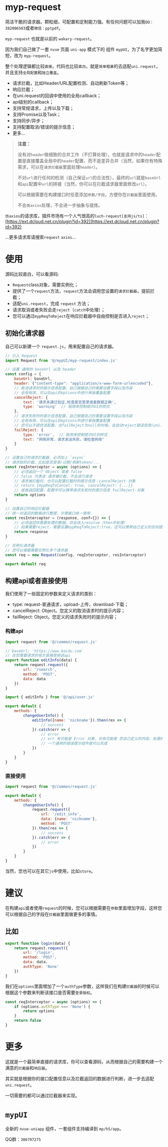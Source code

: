 # myp-request
简洁干脆的请求器。颗粒细，可配置和定制能力强。有任何问题可以加我`QQ：382006503`或者`微信：pptpdf`。

`myp-request` 也就是以前的 `wakary-request`。

因为我们自己做了一套 `nvue` 页面 `uni-app` 模式下的 组件 `mypUI`，为了名字更加简短，改为 `myp-request`。

整个处理逻辑都比较`直接`，代码也比较`直白`，就是`简单粗暴`的去适配`uni.request`，并且支持`全局配置`和`独立覆盖`。

- 请求拦截，比如Header/URL配置检测、自动刷新Token等；
- 响应拦截；
- 在uni.request的回调中使用的全局callback；
- api级别的callback；
- 支持常规请求，上传以及下载；
- 支持Promise以及Task；
- 支持同步/异步；
- 支持配置取消/错误的提示信息；
- 更多...

> **注意：**
> 
> 没有对`header`做细致的合并工作（不打算处理），也就是请求中的`header`配置是直接覆盖全局中的`header`配置，而不是差异合并（当然，如果你有特殊需求，可以在`请求拦截器`里面处理`header`）。
> 
> 不对`url`进行任何的检测（自己保证`url`的合法性），最终的`url`就是`baseUrl`和`api`配置中`url`的拼接（当然，你可以在拦截请求器里面修改`url`）。
> 
> 可以根据需要在构建接口时任意添加`参数/字段`，方便你在`拦截器`里面使用。
> 
> 不会`类axios`处理，不会进一步抽象与提炼。

`仿axios`的请求库，插件市场有一个人气很高的`luch-request[支持js/ts]`：[https://ext.dcloud.net.cn/plugin?id=392](https://ext.dcloud.net.cn/plugin?id=392)

...更多请求库请搜索`request` `axios`...

# 使用
源码比较直白，可以看源码:

- `Request`class对象，需要实例化；
- 提供了一个`request`方法，`request`方法会调用您设置的`请求拦截器`，提前拦截；
- 适配`uni.request`，完成 `request` 方法；
- 请求取消或者失败会走`reject`（`catch`中处理）；
- 您可以通过`mypReqToReject`在响应拦截器中自由控制是否进入`reject`；

## 初始化请求器

自己可以新建一个 `request.js`，用来配置自己的请求器。

```js
// 引入 Request
import Request from '@/mypUI/myp-request/index.js'

// 设置 通用的 baseUrl 以及 header
const config = {
	baseUrl: baseUrl,
	header: {"content-type": "application/x-www-form-urlencoded"},
	// 取消请求时的提示信息配置，自己根据自己的需要设置字段以及内容
	// 全局有效，可以在api的options中进行单独覆盖配置
	cancelReject: {
		text: '请求未通过验证,检查是否登录或者数据正确',
		type: 'warning'  // 我用来控制提示UI的样式
	},
	// 请求失败时的提示信息配置，自己根据自己的需要设置字段以及内容
	// 全局有效，可以在api的options中进行单独覆盖配置
	// 您可以不提供该配置，当failReject为null的时候，会自动reject错误信息(uni.request的fail错误信息)
	failReject: {
		type: 'error',  // 我用来控制提示UI的样式
		text: "网络异常，请求发送失败，请检查网络"
	}
}

// 设置自己的请求拦截器，必须加上 `async`
// 请求前的拦截，比如是否登录/过期/刷新token/...
const reqInterceptor = async (options) => {
	// 必须返回一个 Object 或者 false
	// false 代表该 请求被拦截，不会进行请求
	// 请求被拦截时，也可以配置拦截时的提示信息：cancelReject-对象
	// return {mypReqToCancel: true, cancelReject: {...}}
	// 或者返回配置，配置中可以携带请求失败时的提示信息 failReject-对象
	return options
}

// 设置自己的响应拦截器
// 统一对返回的数据进行整理，方便接口统一使用
const resInterceptor = (response, conf={}) => {
	// 必须返回你需要处理的数据，将会进入resolve（then中处理）
	// 如果需要reject，需要设置mypReqToReject:true，还可以携带自己定义的任何提示内容（catch中处理）
	return response
}

// 实例化请求器
// 您可以根据需要实例化多个请求器
const req = new Request(config, reqInterceptor, resInterceptor)

export default req
```

## 构建api或者直接使用

我们使用了一些固定的参数来定义请求的类别：

- type: request-普通请求，upload-上传，download-下载；
- cancelReject: Object。您定义的取消请求时的提示内容；
- failReject: Object。您定义的请求失败时的提示内容；

### 构建api
```js
import request from '@/common/request.js'

// baseUrl: 'https://www.baidu.com'
// 在您需要请求的地方直接使用该api
export function editInfo(data) {
	return request.request({
		url: '/search',
		method: 'POST',
		data: data
	})
}
```

```js
import { editInfo } from '@/api/user.js'

export default {
	methods: {
		changeUserInfo() {
			editInfo({name: 'nickname'}).then(res => {
				// success
			}).catch(err => {
				// error
				// err 有可能是 Error 对象，也有可能是 您自己定义的内容，处理的时候您需要自己判断
				// 一个通用的错误提示组件就可以完成
			})
		}
	}
}
```

### 直接使用

```js
import request from '@/common/request.js'

export default {
	methods: {
		changeUserInfo() {
			request.request({
				url: '/edit_info',
				data: {name: 'nickname'},
				method: 'POST'
			}).then(res => {
				// success
			}).catch(err => {
				// error
			})
		}
	}
}
```

当然，您也可以在其它`js`中使用，比如`store`。

# 建议

在构建`api`或者使用`request`的时候，您可以根据需要在`参数`里面增加字段，这样您可以根据自己的字段在`拦截器`里面做更多的事情。

## 比如

```js
export function login(data) {
	return request.request({
		url: '/login',
		method: 'POST',
		data: data,
		authType: 'None'
	})
}
```

我们在`options`里面增加了一个`authType`参数，这样我们在构建`拦截器`的时候可以根据这个参数来判断该接口是否需要`登录授权`。

```js
const reqInterceptor = async (options) => {
	if (options.authType === 'None') {
		return options
	}
	return false
}
```

# 更多

这就是一个最简单直接的请求库，你可以查看源码，从而根据自己的需要构建一个满意的`拦截器`和`响应器`。

其实就是根据你的接口配置信息以及拦截返回的数据进行判断，进一步去适配`uni.request`。

一切需要的都可以通过拦截器来实现。

# `mypUI`

全新的 `nvue-uniapp` 组件，一套组件支持编译到 `mp/h5/app`。

QQ群：`306797275`
